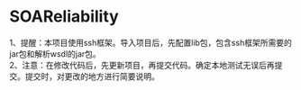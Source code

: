 # SOAReliability
1、提醒：本项目使用ssh框架。导入项目后，先配置lib包，包含ssh框架所需要的jar包和解析wsdl的jar包。<br>
2、注意：在修改代码后，先更新项目，再提交代码。确定本地测试无误后再提交。提交时，对更改的地方进行简要说明。
